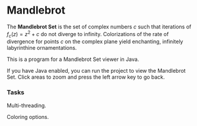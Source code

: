 # Mandlebrot

The **Mandlebrot Set** is the set of complex numbers $c$ such that iterations of $f_c(z)=z^2+c$ do not diverge to infinity. Colorizations of the rate of divergence for points $c$ on the complex plane yield enchanting, infinitely labyrinthine ornamentations.

This is a program for a Mandlebrot Set viewer in Java.

If you have Java enabled, you can run the project to view the Mandlebrot Set. Click areas to zoom and press the left arrow key to go back.

### Tasks
Multi-threading.

Coloring options.
